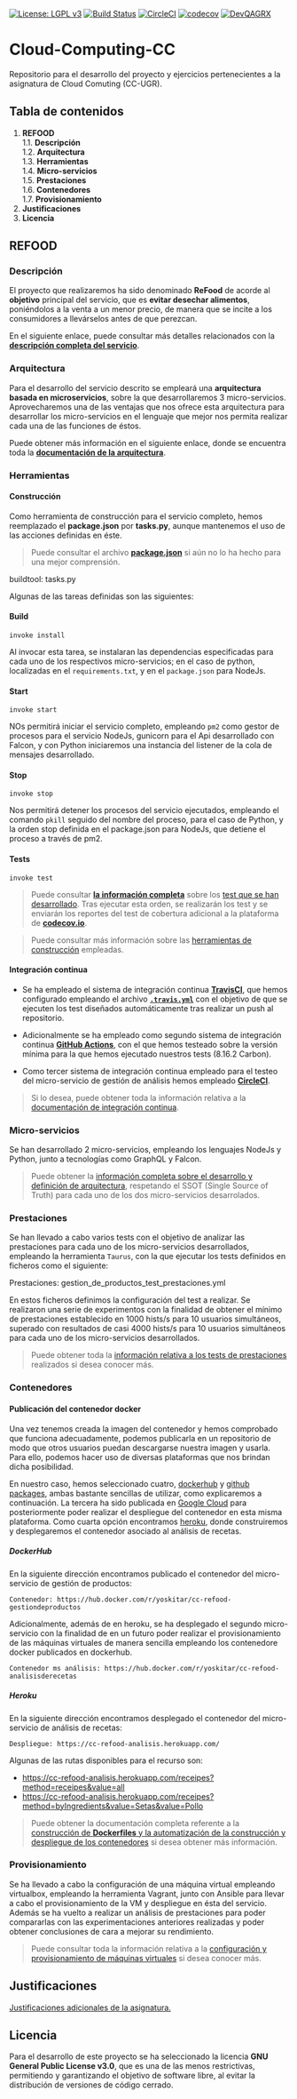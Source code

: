 [![License: LGPL v3](https://img.shields.io/badge/License-LGPL%20v3-blue.svg)](https://www.gnu.org/licenses/lgpl-3.0)
[![Build Status](https://travis-ci.org/yoskitar/Cloud-Computing-CC.svg?branch=master)](https://travis-ci.org/yoskitar/Cloud-Computing-CC)
[![CircleCI](https://circleci.com/gh/yoskitar/Cloud-Computing-CC/tree/master.svg?style=svg)](https://circleci.com/gh/yoskitar/Cloud-Computing-CC/tree/master)
[![codecov](https://codecov.io/gh/yoskitar/Cloud-Computing-CC/branch/master/graph/badge.svg)](https://codecov.io/gh/yoskitar/Cloud-Computing-CC)
[![DevQAGRX](https://img.shields.io/badge/DevQAGRX-blueviolet?style=svg&logo=Git)](https://github.com/JJ/curso-tdd)


# Cloud-Computing-CC
Repositorio para el desarrollo del proyecto y ejercicios pertenecientes a la asignatura de Cloud Comuting (CC-UGR).

## Tabla de contenidos
 1. **REFOOD**  
  1.1. **Descripción**  
  1.2. **Arquitectura**  
  1.3. **Herramientas**  
  1.4. **Micro-servicios**  
  1.5. **Prestaciones**  
  1.6. **Contenedores**  
  1.7. **Provisionamiento**
2. **Justificaciones**
3. **Licencia**  

## REFOOD
### Descripción
El proyecto que realizaremos ha sido denominado **ReFood** de acorde al **objetivo** principal del servicio, que es **evitar desechar alimentos**, poniéndolos a la venta a un menor precio, de manera que se incite a los consumidores a llevárselos antes de que perezcan. 

En el siguiente enlace, puede consultar más detalles relacionados con la [**descripción completa del servicio**](https://github.com/yoskitar/Cloud-Computing-CC/blob/master/Documentacion/Descripci%C3%B3n.md).

### Arquitectura
Para el desarrollo del servicio descrito se empleará una **arquitectura basada en microservicios**, sobre la que desarrollaremos 3 micro-servicios. Aprovecharemos una de las ventajas que nos ofrece esta arquitectura para desarrollar los micro-servicios en el lenguaje que mejor nos permita realizar cada una de las funciones de éstos.


Puede obtener más información en el siguiente enlace, donde se encuentra toda la [**documentación de la arquitectura**](https://github.com/yoskitar/Cloud-Computing-CC/blob/master/Documentacion/Arquitectura%20e%20infraestructura.md).


### Herramientas
#### Construcción
Como herramienta de construcción para el servicio completo, hemos reemplazado el **package.json** por **tasks.py**, aunque mantenemos el uso de las acciones definidas en éste.

> Puede consultar el archivo [**package.json**](https://github.com/yoskitar/Cloud-Computing-CC/blob/master/package.json) si aún no lo ha hecho para una mejor comprensión.

buildtool: tasks.py

Algunas de las tareas definidas son las siguientes:

#### Build
```
invoke install
```
Al invocar esta tarea, se instalaran las dependencias especificadas para cada uno de los respectivos micro-servicios; en el caso de python, localizadas en el `requirements.txt`, y en el `package.json` para NodeJs.

#### Start
```
invoke start
```
NOs permitirá iniciar el servicio completo, empleando `pm2` como gestor de procesos para el servicio NodeJs, gunicorn para el Api desarrollado con Falcon, y con Python iniciaremos una instancia del listener de la cola de mensajes desarrollado.

#### Stop
```
invoke stop
```
Nos permitirá detener los procesos del servicio ejecutados, empleando el comando `pkill` seguido del nombre del proceso, para el caso de Python, y la orden stop definida en el package.json para NodeJs, que detiene el proceso a través de pm2.

#### Tests
```
invoke test
```

>Puede consultar [**la información completa**](https://github.com/yoskitar/Cloud-Computing-CC/blob/master/Documentacion/Herramientas.md) sobre los [test que se han desarrollado](https://github.com/yoskitar/Cloud-Computing-CC/blob/master/Documentacion/Tests.md).
Tras ejecutar esta orden, se realizarán los test y se enviarán los reportes del test de cobertura adicional a la plataforma de [**codecov.io**](https://codecov.io/gh/yoskitar/Cloud-Computing-CC).

>Puede consultar más información sobre las [herramientas de construcción](https://github.com/yoskitar/Cloud-Computing-CC/blob/master/Documentacion/Herramientas.md) empleadas.

#### Integración continua
* Se ha empleado el sistema de integración continua [**TravisCI**](https://travis-ci.org/yoskitar/Cloud-Computing-CC), que hemos configurado empleando el archivo [**`.travis.yml`**](https://github.com/yoskitar/Cloud-Computing-CC/blob/master/.travis.yml) con el objetivo de que se ejecuten los test diseñados automáticamente tras realizar un push al repositorio.

* Adicionalmente se ha empleado como segundo sistema de integración continua [**GitHub Actions**](https://github.com/yoskitar/Cloud-Computing-CC/actions), con el que hemos testeado sobre la versión mínima para la que hemos ejecutado nuestros tests (8.16.2 Carbon).

* Como tercer sistema de integración continua empleado para el testeo del micro-servicio de gestión de análisis hemos empleado [**CircleCI**](https://circleci.com/).

>Si lo desea, puede obtener toda la información relativa a la [documentación de integración continua](https://github.com/yoskitar/Cloud-Computing-CC/blob/master/Documentacion/Integraci%C3%B3n%20continua.md).

### Micro-servicios
Se han desarrollado 2 micro-servicios, empleando los lenguajes NodeJs y Python, junto a tecnologías como GraphQL y Falcon.

> Puede obtener la [información completa sobre el desarrollo y definición de arquitectura](https://github.com/yoskitar/Cloud-Computing-CC/blob/master/Documentacion/Micro-servicios.md), respetando el SSOT (Single Source of Truth) para cada uno de los dos micro-servicios desarrolados.

### Prestaciones
Se han llevado a cabo varios tests con el objetivo de analizar las prestaciones para cada uno de los micro-servicios desarrollados, empleando la herramienta `Taurus`, con la que ejecutar los tests definidos en ficheros como el siguiente: 

Prestaciones: gestion_de_productos_test_prestaciones.yml

En estos ficheros definimos la configuración del test a realizar. Se realizaron una serie de experimentos con la finalidad de obtener el mínimo de prestaciones establecido en 1000 hists/s para 10 usuarios simultáneos, superado con resultados de casi 4000 hists/s para 10 usuarios simultáneos para cada uno de los micro-servicios desarrollados.

> Puede obtener toda la [información relativa a los tests de prestaciones](https://github.com/yoskitar/Cloud-Computing-CC/blob/master/Documentacion/Prestaciones.md) realizados si desea conocer más.

### Contenedores
#### Publicación del contenedor docker
Una vez tenemos creada la imagen del contenedor y hemos comprobado que funciona adecuadamente, podemos publicarla en un repositorio de modo que otros usuarios puedan descargarse nuestra imagen y usarla. Para ello, podemos hacer uso de diversas plataformas que nos brindan dicha posibilidad. 

En nuestro caso, hemos seleccionado cuatro, [dockerhub](https://docs.docker.com/docker-hub/) y [github packages](https://help.github.com/es/github/managing-packages-with-github-packages/configuring-docker-for-use-with-github-packages), ambas bastante sencillas de utilizar, como explicaremos a continuación. La tercera ha sido publicada en [Google Cloud](https://cloud.google.com/cloud-build/) para posteriormente poder realizar el despliegue del contenedor en esta misma plataforma. Como cuarta opción encontramos [heroku](https://www.heroku.com), donde construiremos y desplegaremos el contenedor asociado al análisis de recetas. 

##### DockerHub
En la siguiente dirección encontramos publicado el contenedor del micro-servicio de gestión de productos:
```
Contenedor: https://hub.docker.com/r/yoskitar/cc-refood-gestiondeproductos
```

Adicionalmente, además de en heroku, se ha desplegado el segundo micro-servicio con la finalidad de en un futuro
poder realizar el provisionamiento de las máquinas virtuales de manera sencilla empleando los contenedore docker
publicados en dockerhub.
```
Contenedor ms análisis: https://hub.docker.com/r/yoskitar/cc-refood-analisisderecetas
```

##### Heroku
En la siguiente dirección encontramos desplegado el contenedor del micro-servicio de análisis de recetas:
```
Despliegue: https://cc-refood-analisis.herokuapp.com/
```

Algunas de las rutas disponibles para el recurso son:
* https://cc-refood-analisis.herokuapp.com/receipes?method=receipes&value=all
* https://cc-refood-analisis.herokuapp.com/receipes?method=byIngredients&value=Setas&value=Pollo

> Puede obtener la documentación completa referente a la [construcción de **Dockerfiles** y la automatización de la construcción y despliegue de los contenedores](https://github.com/yoskitar/Cloud-Computing-CC/blob/master/Documentacion/Contenedores%20Docker.md) si desea obtener más información.

### Provisionamiento
Se ha llevado a cabo la configuración de una máquina virtual empleando virtualbox, empleando la herramienta Vagrant, junto con Ansible para llevar a cabo el provisionamiento de la VM y despliegue en ésta del servicio. Además se ha vuelto a realizar un análisis de prestaciones para poder compararlas con las experimentaciones anteriores realizadas y poder obtener conclusiones de cara a mejorar su rendimiento.

> Puede consultar toda la información relativa a la [configuración y provisionamiento de máquinas virtuales](https://github.com/yoskitar/Cloud-Computing-CC/blob/master/Documentacion/Provisionamiento.md) si desea conocer más.

## Justificaciones
[Justificaciones adicionales de la asignatura.](https://github.com/yoskitar/Cloud-Computing-CC/tree/master/Justificaciones)

## Licencia
Para el desarrollo de este proyecto se ha seleccionado la licencia **GNU General Public License v3.0**, que es una de las menos restrictivas, permitiendo y garantizando el objetivo de software libre, al evitar la distribución de versiones de código cerrado.
